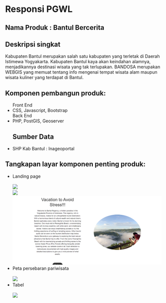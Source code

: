 # Responsi PGWL
<h2>Nama Produk : Bantul Bercerita</h2>
<h2>Deskripsi singkat</h2>
Kabupaten Bantul merupakan salah satu kabupaten yang terletak di Daerah Istimewa Yogyakarta. Kabupaten Bantul kaya akan
keindahan alamnya, menjadikannya destinasi wisata yang tak
terlupakan. BANDOSA merupakan WEBGIS yang memuat tentang info mengenai tempat wisata alam maupun wisata kuliner yang terdapat di Bantul.

<h2>Komponen pembangun produk: </h2>
<ul>
Front End
<li>CSS, Javascript, Bootstrap</li>
Back End
<li>PHP, PostGIS, Geoserver</li>
<h2>Sumber Data</h2>
<li>SHP Kab Bantul : Inageoportal</li>
</ul>

<h2>Tangkapan layar komponen penting produk:</h2>
<ul>
  <li>Landing page</li><br><img src = "public/image/landing.png" width = "500"><br>
  <img src = "public/image/landing.png" width = "500"><br>
  <img src = "public/image/landing2.png" width = "500"><br>
   <li>Peta persebaran pariwisata</li><br><img src = "/peta.png" width = "500"><br>
   <li>Tabel</li><br><img src = "image/table.png" width = "500"><br>

</ul>
